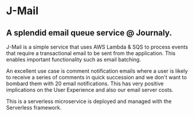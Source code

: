 # J-Mail
## A splendid email queue service @ Journaly.

J-Mail is a simple service that uses AWS Lambda & SQS to process events that require a transactional email to be sent from the application. This enables important functionality such as email batching.

An excellent use case is comment notification emails where a user is likely to receive a series of comments in quick succession and we don't want to bombard them with 20 email notifications. This has very positive implications on the User Experience and also our email server costs.

This is a serverless microservice is deployed and managed with the Serverless framework.
